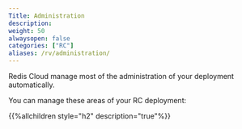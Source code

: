 ```yaml
---
Title: Administration
description:
weight: 50
alwaysopen: false
categories: ["RC"]
aliases: /rv/administration/
---
```

Redis Cloud manage most of the administration of your deployment automatically.

You can manage these areas of your RC deployment:

{{%allchildren style="h2" description="true"%}}
